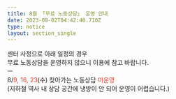 ```yaml
---
title: 8월 「무료 노동상담」 운영 안내
date: 2023-08-02T04:42:40.710Z
type: notice
layout: section_single
---
```

<p>센터 사정으로 아래 일정의 경우<br />무료 노동상담을 운영하지 않으니 이용에 참고 바랍니다.<br />ㅡ<br />8/<span style="color: #e03e2d;">9, 16, 23</span>(수) 찾아가는 노동상담 <span style="color: #e03e2d;">미운영&nbsp;</span><br />(지하철 역사 내 상담 공간에 냉방이 안 되어 운영이 어렵습니다.)</p>
